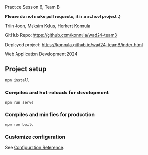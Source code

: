 Practice Session 6, Team B

**Please do not make pull requests, it is a school project :)**

Triin Joon, Maksim Kelus, Herbert Konnula

GitHub Repo: https://github.com/konnula/wad24-teamB

Deployed project: https://konnula.github.io/wad24-teamB/index.html

Web Application Development 2024

## Project setup
```
npm install
```

### Compiles and hot-reloads for development
```
npm run serve
```

### Compiles and minifies for production
```
npm run build
```

### Customize configuration
See [Configuration Reference](https://cli.vuejs.org/config/).
